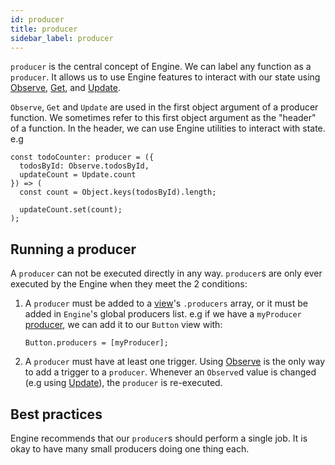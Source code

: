 ```yaml
---
id: producer
title: producer
sidebar_label: producer
---
```


`producer` is the central concept of Engine. We can label any function as a
`producer`. It allows us to use Engine features to interact with our state using
[Observe](/docs/api/observe), [Get](/docs/api/get), and
[Update](/docs/api/update).

`Observe`, `Get` and `Update` are used in the first object argument of a
producer function. We sometimes refer to this first object argument as the
"header" of a function. In the header, we can use Engine utilities to interact
with state. e.g

```tsx
const todoCounter: producer = ({
  todosById: Observe.todosById,
  updateCount = Update.count
}) => (
  const count = Object.keys(todosById).length;

  updateCount.set(count);
);
```

## Running a producer

A `producer` can not be executed directly in any way. `producer`s are only ever
 executed by the Engine when they meet the 2 conditions:

 1. A `producer` must be added to a [view](/docs/api/view)'s `.producers` array,
    or it must be added in `Engine`'s global producers list. e.g if we have a
    `myProducer` [producer](/docs/api/producer), we can add it to our `Button`
    view with:

    ```tsx
    Button.producers = [myProducer];
    ```
  2. A `producer` must have at least one trigger. Using
     [Observe](/docs/api/observe) is the only way to add a trigger to a
     `producer`. Whenever an `Observe`d value is changed (e.g using
     [Update](/docs/api/update)), the `producer` is re-executed.

## Best practices

Engine recommends that our `producer`s should perform a single job. It is okay
to have many small producers doing one thing each.
